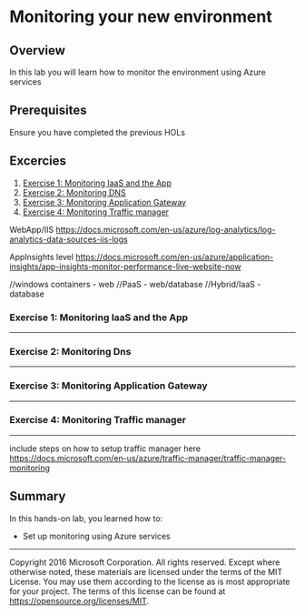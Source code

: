 # Monitoring your new environment

## Overview

In this lab you will learn how to monitor the environment using Azure services

## Prerequisites

Ensure you have completed the previous HOLs

## Excercies

1. [Exercise 1: Monitoring IaaS and the App](#ex1)
1. [Exercise 2: Monitoring DNS](#ex2)
1. [Exercise 3: Monitoring Application Gateway](#ex3)
1. [Exercise 4: Monitoring Traffic manager](#ex4)

WebApp/IIS
https://docs.microsoft.com/en-us/azure/log-analytics/log-analytics-data-sources-iis-logs

AppInsights level
https://docs.microsoft.com/en-us/azure/application-insights/app-insights-monitor-performance-live-website-now


//windows containers - web
//PaaS - web/database
//Hybrid/IaaS - database

### Exercise 1: Monitoring IaaS and the App<a name="ex1"></a>

---

### Exercise 2: Monitoring Dns<a name="ex2"></a>

---

### Exercise 3: Monitoring Application Gateway<a name="ex3"></a>

---

### Exercise 4: Monitoring Traffic manager<a name="ex4"></a>

---



include steps on how to setup traffic manager here
https://docs.microsoft.com/en-us/azure/traffic-manager/traffic-manager-monitoring

## Summary

In this hands-on lab, you learned how to:

* Set up monitoring using Azure services

----

Copyright 2016 Microsoft Corporation. All rights reserved. Except where otherwise noted, these materials are licensed under the terms of the MIT License. You may use them according to the license as is most appropriate for your project. The terms of this license can be found at https://opensource.org/licenses/MIT.
